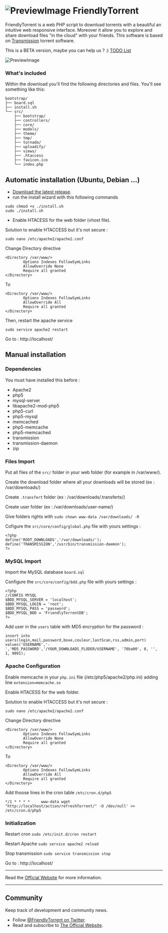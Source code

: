 ![PreviewImage](http://cclleemm.github.io/FriendlyTorrent/github-page/img/logo-mini.png)  FriendlyTorrent
=======

FriendlyTorrent is a web PHP script to download torrents with a beautiful an intuitive web responsive interface.
Moreover it allow you to explore and share download files "in the cloud" with your friends.
This software is based on [Transmission](http://www.transmissionbt.com) torrent software.

This is a BETA version, maybe you can help us ? :) [TODO List](https://github.com/Cclleemm/FriendlyTorrent/wiki/TODO)

![PreviewImage](http://cclleemm.github.io/FriendlyTorrent/github-page/img/home.png) 

### What's included

Within the download you'll find the following directories and files. You'll see something like this:

```
bootstrap/
├── board.sql
├── install.sh
└── src/
    ├── bootstrap/
    ├── controllers/
    ├── core/
    ├── models/
    ├── theme/
    ├── tmp/
    ├── tornado/
    ├── uploadify/
    ├── views/
    ├── .htaccess
    ├── favicon.ico
    └── index.php
```


## Automatic installation (Ubuntu, Debian ...)
* [Download the latest release](https://github.com/Cclleemm/FriendlyTorrent/archive/master.zip).
* run the install wizard with this following commands

``` 
sudo chmod +x ./install.sh
sudo ./install.sh 
``` 
* Enable HTACESS for the web folder (vhost file).

Solution to enable HTACCESS but it's not secure :

```
sudo nano /etc/apache2/apache2.conf
```
Change Directory directive
```
<Directory /var/www/>
        Options Indexes FollowSymLinks
        AllowOverride None
        Require all granted
</Directory>
```

To

```
<Directory /var/www/>
        Options Indexes FollowSymLinks
        AllowOverride All
        Require all granted
</Directory>
```
Then, restart the apache service 

```
sudo service apache2 restart
```

Go to : http://localhost/

## Manual installation

### Dependencies
You must have installed this before :
* Apache2
* php5
* mysql-server
* libapache2-mod-php5
* php5-curl
* php5-mysql
* memcached
* php5-memcache
* php5-memcached
* transmission
* transmission-daemon
*  zip

### Files Import
Put all files of the `src/` folder in your web folder (for example in /var/www/).

Create the download folder where all your downloads will be stored (ex : /var/downloads/)

Create `.transfert` folder (ex : /var/downloads/.transferts/)

Create user folder  (ex : /var/downloads/user-name/)

Give folders rights with `sudo chown www-data /var/downloads/ -R`

Cofigure the `src/core/config/global.php` file with yours settings :
```
<?php
define('ROOT_DOWNLOADS','/var/downloads/');
define('TRANSMISSION','/usr/bin/transmission-daemon');
?>
```

### MySQL Import
Import the MySQL database `board.sql`

Configure the `src/core/config/bdd.php` file with yours settings :
```
<?php
//CONFIG MYSQL
$BDD_MYSQL_SERVER = 'localhost';
$BDD_MYSQL_LOGIN = 'root';
$BDD_MYSQL_PASS = 'password';
$BDD_MYSQL_BDD = 'FriendlyTorrentDB';
?>
```

Add user in the `users` table with MD5 encryption for the password :
```
insert into users(login,mail,password,boxe,couleur,lastScan,rss,admin,port) values('USERNAME','-','MD5_PASSWORD','/YOUR_DOWNLOADS_FLODER/USERNAME', '78ba00', 0, '', 1, 9091);
```

### Apache Configuration

Enable memcache in your `php.ini` file (/etc/php5/apache2/php.ini) adding line `extension=memcache.so`

Enable HTACESS for the web folder.

Solution to enable HTACCESS but it's not secure :

```
sudo nano /etc/apache2/apache2.conf
```
Change Directory directive
```
<Directory /var/www/>
        Options Indexes FollowSymLinks
        AllowOverride None
        Require all granted
</Directory>
```

To

```
<Directory /var/www/>
        Options Indexes FollowSymLinks
        AllowOverride All
        Require all granted
</Directory>
```



Add thoose lines in the cron table `/etc/cron.d/php5`
```
*/1 * * * *     www-data wget "http://localhost/action/refreshTorrent/" -O /dev/null' >> /etc/cron.d/php5
```


### Initialization
Restart cron `sudo /etc/init.d/cron restart`

Restart Apache `sudo service apache2 reload`

Stop transmission `sudo service transmission stop`

Go to : http://localhost/

***

Read the [Official Website](http://cclleemm.github.io/FriendlyTorrent/) for more information.

***

## Community

Keep track of development and community news.

* Follow [@FriendlyTorrent on Twitter](http://twitter.com/friendlytorrent).
* Read and subscribe to [The Official Website](http://friendlytorrent.com).




